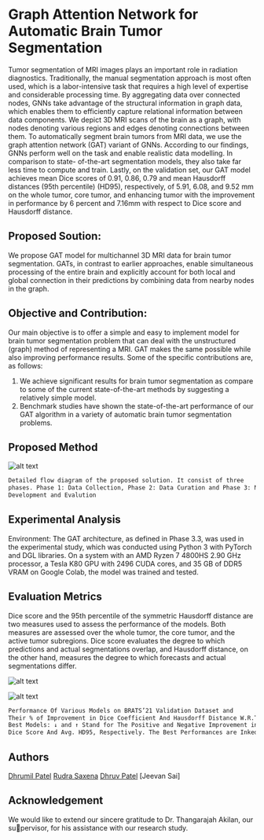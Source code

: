 
# Graph Attention Network for Automatic Brain Tumor Segmentation

Tumor segmentation of MRI images plays an important role in radiation diagnostics. Traditionally, the manual segmentation approach is most often used, which is a
labor-intensive task that requires a high level of expertise and considerable processing time. By aggregating data over connected nodes, GNNs take advantage of
the structural information in graph data, which enables them to efficiently capture relational information between data components. We depict 3D MRI scans of the brain
as a graph, with nodes denoting various regions and edges denoting connections between them. To automatically segment brain tumors from MRI data, we use the
graph attention network (GAT) variant of GNNs. According to our findings, GNNs perform well on the task and enable realistic data modelling. In comparison to state-
of-the-art segmentation models, they also take far less time to compute and train. Lastly, on the validation set, our GAT model achieves mean Dice scores of 0.91, 0.86,
0.79 and mean Hausdorff distances (95th percentile) (HD95), respectively, of 5.91, 6.08, and 9.52 mm on the whole tumor, core tumor, and enhancing tumor with the
improvement in performance by 6 percent and 7.16mm with respect to Dice score and Hausdorff distance.
## Proposed Soution:
We propose GAT model for multichannel 3D MRI data for brain tumor segmentation. GATs, in contrast to earlier approaches, enable simultaneous processing of the entire brain and explicitly account for both local and global connection in their predictions
by combining data from nearby nodes in the graph.

## Objective and Contribution:
Our main objective is to offer a simple and easy to implement model for brain tumor segmentation problem that can deal with the unstructured (graph) method of representing a MRI. GAT makes the same possible while also improving performance
results. Some of the specific contributions are, as follows:
1) We achieve significant results for brain tumor segmentation as compare to some
of the current state-of-the-art methods by suggesting a relatively simple model.
2) Benchmark studies have shown the state-of-the-art performance of our GAT
algorithm in a variety of automatic brain tumor segmentation problems.



## Proposed Method
![alt text](https://raw.githubusercontent.com/saxenarudra/GAN-for-Automatic-Brain-Tumor-Segmentation/main/Proposed%20Solution.jpg)

```bash
Detailed flow diagram of the proposed solution. It consist of three
phases. Phase 1: Data Collection, Phase 2: Data Curation and Phase 3: Model
Development and Evalution
```

## Experimental Analysis
Environment: The GAT architecture, as defined in Phase 3.3, was used in the experimental study,
which was conducted using Python 3 with PyTorch and DGL libraries. On a system
with an AMD Ryzen 7 4800HS 2.90 GHz processor, a Tesla K80 GPU with 2496
CUDA cores, and 35 GB of DDR5 VRAM on Google Colab, the model was trained
and tested.

## Evaluation Metrics
Dice score and the 95th percentile of the symmetric Hausdorff distance are two measures used to assess the performance of the models. Both measures are assessed
over the whole tumor, the core tumor, and the active tumor subregions. Dice score evaluates the degree to which predictions and actual segmentations overlap, and
Hausdorff distance, on the other hand, measures the degree to which forecasts and actual segmentations differ.

![alt text](https://github.com/saxenarudra/GAN-for-Automatic-Brain-Tumor-Segmentation/blob/main/performance%20analysis.png)

![alt text](https://github.com/saxenarudra/GAN-for-Automatic-Brain-Tumor-Segmentation/blob/main/training%20progress.png)

```bash
Performance Of Various Models on BRATS’21 Validation Dataset and
Their % of Improvement in Dice Coefficient And Hausdorff Distance W.R.T The
Best Models: ↓ and ↑ Stand for The Positive and Negative Improvement in Avg.
Dice Score And Avg. HD95, Respectively. The Best Performances are Inked in Blue
```

## Authors
[Dhrumil Patel](https://github.com/Dhrumil7)
[Rudra Saxena](https://github.com/saxenarudra)
[Dhruv Patel](https://github.com/dhruv2610/)
[Jeevan Sai]

## Acknowledgement
We would like to extend our sincere gratitude to Dr. Thangarajah Akilan, our supervisor, for his assistance with our research study.
